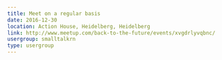 ```yaml
---
title: Meet on a regular basis
date: 2016-12-30
location: Action House, Heidelberg, Heidelberg
link: http://www.meetup.com/back-to-the-future/events/xvgdrlyvqbnc/
usergroup: smalltalkrn
type: usergroup
---
```

